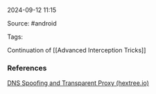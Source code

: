 
2024-09-12 11:15

Source: #android 

Tags: 

Continuation of [[Advanced Interception Tricks]]



### References
[DNS Spoofing and Transparent Proxy (hextree.io)](https://app.hextree.io/courses/network-interception/advanced-interception-tricks/dns-spoofing-and-transparent-proxy)